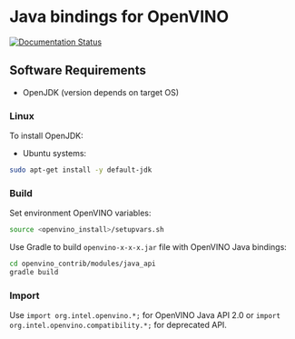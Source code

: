 # Java bindings for OpenVINO

[![Documentation Status](https://readthedocs.org/projects/openvino-contrib/badge/?version=latest)](https://openvino-contrib.readthedocs.io/en/latest/?badge=latest)

## Software Requirements
- OpenJDK (version depends on target OS)

### Linux
To install OpenJDK:

* Ubuntu systems:
```bash
sudo apt-get install -y default-jdk
```

### Build

Set environment OpenVINO variables:
```bash
source <openvino_install>/setupvars.sh
```

Use Gradle to build `openvino-x-x-x.jar` file with OpenVINO Java bindings:
```bash
cd openvino_contrib/modules/java_api
gradle build
```

### Import

Use `import org.intel.openvino.*;` for OpenVINO Java API 2.0 or `import org.intel.openvino.compatibility.*;` for deprecated API.
